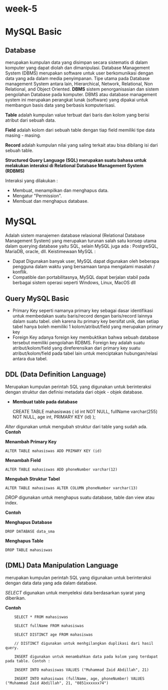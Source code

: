 # week-5

# MySQL Basic

## Database

merupakan kumpulan data yang disimpan secara sistematis di dalam komputer yang dapat diolah dan dimanipulasi.
Database Management System (DBMS) merupakan software untuk user berkomunikasi dengan data yang ada dalam media penyimpanan.
Tipe utama pada Database management System antara lain, Hierarchical, Network, Relational, Non Relational, and Object Oriented.
**DBMS** sistem penorganisasian dan sistem pengolahan Database pada komputer. DBMS atau database management system ini merupakan perangkat lunak (software) yang dipakai untuk membangun basis data yang berbasis komputerisasi.

 **Table** adalah kumpulan value terbuat dari baris dan kolom yang berisi atribut dari sebuah data.

 **Field** adalah kolom dari sebuah table dengan tiap field memiliki tipe data masing - masing.

 **Record** adalah kumpulan nilai yang saling terkait atau bisa dibilang isi dari sebuah table.
 
 
 **Structured Query Language (SQL) merupakan suatu bahasa untuk melakukan interaksi di Relational Database Management System (RDBMS)**
  
  Interaksi yang dilakukan :
  
 - Membuat, menampilkan dan menghapus data.
 - Mengatur "Permission".
 - Membuat dan menghapus database.
 
 # MySQL

Adalah sistem manajemen database relasional (Relational Database Management System) yang merupakan turunan salah satu konsep utama dalam querying database yaitu SQL, selain MySQL juga ada : PostgreSQL, MariaDB, oracle, dll. Keistimewaan MySQL :

- Dapat Digunakan banyak user, MySQL dapat digunakan oleh beberapa pengguna dalam waktu yang bersamaan tanpa mengalami masalah / konflik.
- Compatible dan portabilitasnya, MySQL dapat berjalan stabil pada berbagai sistem operasi seperti Windows, Linux, MacOS dll

## Query MySQL Basic

- Primary Key seperti namanya primary key sebagai dasar identifikasi untuk membedakan suatu baris/record dengan baris/record lainnya dalam suatu tabel. oleh karena itu primary key bersifat unik, dan setiap tabel hanya boleh memiliki 1 kolom/atribut/field yang merupakan primary key
- Foreign Key adanya foreign key membuktikan bahwa sebuah database tersebut memiliki pengolahan RDBMS. Foreign key adalah suatu atribut/kolom/field yang direferensikan dari primary key suatu atribut/kolom/field pada tabel lain untuk menciptakan hubungan/relasi antara dua tabel.


## DDL (Data Definition Language)

Merupakan kumpulan perintah SQL yang digunakan untuk berinteraksi dengan struktur dan definisi metadata dari objek - objek database.

- **Membuat table pada database**

    CREATE TABLE mahasiswas ( id int NOT NULL, fullName varchar(255) NOT NULL, age int, PRIMARY KEY (id) );
  
*Alter* digunakan untuk mengubah struktur dari table yang sudah ada. 
 **Contoh**
 
 **Menambah Primary Key**

    ALTER TABLE mahasiswas ADD PRIMARY KEY (id)
 
**Menambah Field**

    ALTER TABLE mahasiswas ADD phoneNumber varchar(12)

**Mengubah Struktur Tabel**
  
    ALTER TABLE mahasiswas ALTER COLUMN phoneNumber varchar(13)

*DROP* digunakan untuk menghapus suatu database, table dan view atau index. 

**Contoh** 
 
**Menghapus Database**
  
    DROP DATABASE data_sma

**Menghapus Table**
 
    DROP TABLE mahasiswas
 
## (DML) Data Manipulation Language
 
merupakan kumpulan perintah SQL yang digunakan untuk berinteraksi dengan data data yang ada dalam database. 
 
*SELECT* digunakan untuk menyeleksi data berdasarkan syarat yang diberikan.

**Contoh**

        SELECT * FROM mahasiswas

        SELECT fullName FROM mahasiswas

        SELECT DISTINCT age FROM mahasiswas

        // DISTINCT digunakan untuk menhgilangkan duplikasi dari hasil query.

        INSERT digunakan untuk menambahkan data pada kolom yang terdapat pada table. Contoh :

        INSERT INTO mahasiswas VALUES ("Muhammad Zaid Abdillah", 21)

        INSERT INTO mahasiswas (fullName, age, phoneNumber) VALUES ("Muhammad Zaid Abdillah", 21, "0851xxxxxx74")


 
 
 
 
 
 
